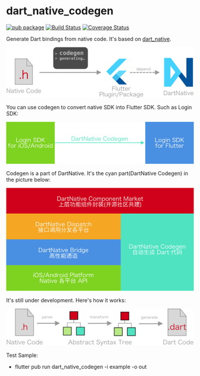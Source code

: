 # dart_native_codegen

[![pub package](https://img.shields.io/pub/v/dart_native_codegen.svg)](https://pub.dev/packages/dart_native_codegen)
[![Build Status](https://github.com/dart-native/codegen/workflows/Dart%20CI/badge.svg)](https://github.com/dart-native/codegen/actions?query=workflow%3A"Dart+CI")
[![Coverage Status](https://coveralls.io/repos/github/dart-native/codegen/badge.svg?branch=master)](https://coveralls.io/github/dart-native/codegen?branch=master)


Generate Dart bindings from native code. It's based on [dart_native](https://pub.dev/packages/dart_native).

![](images/introduction.png)

You can use codegen to convert native SDK into Flutter SDK. Such as Login SDK:

![](images/login_sample.png)

Codegen is a part of DartNative. It's the cyan part(DartNative Codegen) in the picture below:

![](https://github.com/yulingtianxia/Blog-Hexo-Source/blob/master/source/resources/DartObjC/DartNative%20Future.png?raw=true)

It's still under development. Here's how it works:

![](images/theory.png)

Test Sample:

* flutter pub run dart_native_codegen -i example -o out